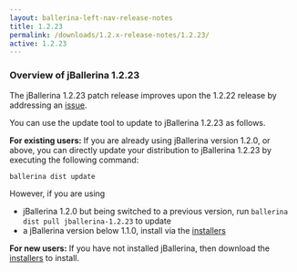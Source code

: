 ```yaml
---
layout: ballerina-left-nav-release-notes
title: 1.2.23
permalink: /downloads/1.2.x-release-notes/1.2.23/
active: 1.2.23
---
```


### Overview of jBallerina 1.2.23

The jBallerina 1.2.23 patch release improves upon the 1.2.22 release by addressing an [issue](https://github.com/ballerina-platform/ballerina-standard-library/issues/2439).

You can use the update tool to update to jBallerina 1.2.23 as follows.

**For existing users:**
If you are already using jBallerina version 1.2.0, or above, you can directly update your distribution to jBallerina 1.2.23 by executing the following command:

```
ballerina dist update
```

However, if you are using

- jBallerina 1.2.0 but being switched to a previous version, run `ballerina dist pull jballerina-1.2.23` to update
- a jBallerina version below 1.1.0, install via the [installers](https://ballerina.io/downloads/)

**For new users:**
If you have not installed jBallerina, then download the [installers](https://ballerina.io/downloads/) to install.

<style>.cGitButtonContainer, .cBallerinaTocContainer {display:none;}</style>



